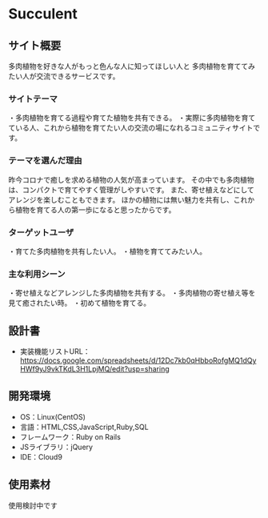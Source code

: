 # Succulent

## サイト概要
多肉植物を好きな人がもっと色んな人に知ってほしい人と
多肉植物を育ててみたい人が交流できるサービスです。

### サイトテーマ
・多肉植物を育てる過程や育てた植物を共有できる。
・実際に多肉植物を育てている人、これから植物を育てたい人の交流の場になれるコミュニティサイトです。

### テーマを選んだ理由
昨今コロナで癒しを求める植物の人気が高まっています。
その中でも多肉植物は、コンパクトで育てやすく管理がしやすいです。
また、寄せ植えなどにしてアレンジを楽しむこともできます。
ほかの植物には無い魅力を共有し、これから植物を育てる人の第一歩になると思ったからです。

### ターゲットユーザ
・育てた多肉植物を共有したい人。
・植物を育ててみたい人。

### 主な利用シーン
・寄せ植えなどアレンジした多肉植物を共有する。
・多肉植物の寄せ植え等を見て癒されたい時。
・初めて植物を育てる。

## 設計書
- 実装機能リストURL：https://docs.google.com/spreadsheets/d/12Dc7kb0qHbboRofgMQ1dQyHWf9yJ9vkTKdL3H1LpjMQ/edit?usp=sharing

## 開発環境
- OS：Linux(CentOS)
- 言語：HTML,CSS,JavaScript,Ruby,SQL
- フレームワーク：Ruby on Rails
- JSライブラリ：jQuery
- IDE：Cloud9

## 使用素材
使用検討中です